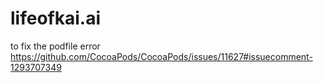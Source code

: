 # lifeofkai.ai

to fix the podfile error https://github.com/CocoaPods/CocoaPods/issues/11627#issuecomment-1293707349

